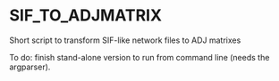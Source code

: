 # SIF_TO_ADJMATRIX
Short script to transform SIF-like network files to ADJ matrixes 

To do: finish stand-alone version to run from command line (needs the argparser).

